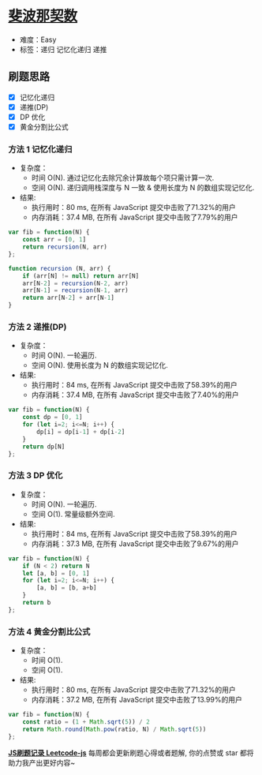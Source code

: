 # [斐波那契数](https://leetcode-cn.com/problems/fibonacci-number/)

- 难度：Easy
- 标签：递归 记忆化递归 递推

## 刷题思路

- [x] 记忆化递归
- [x] 递推(DP)
- [x] DP 优化
- [x] 黄金分割比公式

### 方法 1 记忆化递归

- 复杂度：
    - 时间 O(N). 通过记忆化去除冗余计算故每个项只需计算一次.
    - 空间 O(N). 递归调用栈深度与 N 一致 & 使用长度为 N 的数组实现记忆化.
- 结果:
    - 执行用时：80 ms, 在所有 JavaScript 提交中击败了71.32%的用户
    - 内存消耗：37.4 MB, 在所有 JavaScript 提交中击败了7.79%的用户

``` js
var fib = function(N) {
    const arr = [0, 1]
    return recursion(N, arr)
};

function recursion (N, arr) {
    if (arr[N] != null) return arr[N]
    arr[N-2] = recursion(N-2, arr)
    arr[N-1] = recursion(N-1, arr)
    return arr[N-2] + arr[N-1]
}
```

### 方法 2 递推(DP)

- 复杂度：
    - 时间 O(N). 一轮遍历.
    - 空间 O(N). 使用长度为 N 的数组实现记忆化.
- 结果:
    - 执行用时：84 ms, 在所有 JavaScript 提交中击败了58.39%的用户
    - 内存消耗：37.4 MB, 在所有 JavaScript 提交中击败了7.40%的用户

``` js
var fib = function(N) {
    const dp = [0, 1]
    for (let i=2; i<=N; i++) {
        dp[i] = dp[i-1] + dp[i-2]
    }
    return dp[N]
};
```

### 方法 3 DP 优化

- 复杂度：
    - 时间 O(N). 一轮遍历.
    - 空间 O(1). 常量级额外空间.
- 结果:
    - 执行用时：84 ms, 在所有 JavaScript 提交中击败了58.39%的用户
    - 内存消耗：37.3 MB, 在所有 JavaScript 提交中击败了9.67%的用户

``` js
var fib = function(N) {
    if (N < 2) return N
    let [a, b] = [0, 1]
    for (let i=2; i<=N; i++) {
        [a, b] = [b, a+b]
    }
    return b
};
```

### 方法 4 黄金分割比公式

- 复杂度：
    - 时间 O(1).
    - 空间 O(1).
- 结果:
    - 执行用时：80 ms, 在所有 JavaScript 提交中击败了71.32%的用户
    - 内存消耗：37.2 MB, 在所有 JavaScript 提交中击败了13.99%的用户

``` js
var fib = function(N) {
    const ratio = (1 + Math.sqrt(5)) / 2
    return Math.round(Math.pow(ratio, N) / Math.sqrt(5))
};
```

**[JS刷题记录 Leetcode-js](https://github.com/Nodreame/leetcode-js)** 每周都会更新刷题心得或者题解, 你的点赞或 star 都将助力我产出更好内容~
